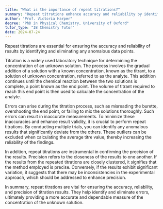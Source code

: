 ```yaml
---
title: "What is the importance of repeat titrations?"
summary: "Repeat titrations enhance accuracy and reliability by identifying and eliminating anomalous results, ensuring more dependable outcomes in experiments."
author: "Prof. Victoria Harper"
degree: "PhD in Physical Chemistry, University of Oxford"
tutor_type: "IB Chemistry Tutor"
date: 2024-07-24
---
```


Repeat titrations are essential for ensuring the accuracy and reliability of results by identifying and eliminating any anomalous data points.

Titration is a widely used laboratory technique for determining the concentration of an unknown solution. The process involves the gradual addition of a solution with a known concentration, known as the titrant, to a solution of unknown concentration, referred to as the analyte. This addition continues until the chemical reaction between the two solutions is complete, a point known as the end point. The volume of titrant required to reach this end point is then used to calculate the concentration of the analyte.

Errors can arise during the titration process, such as misreading the burette, overshooting the end point, or failing to mix the solutions thoroughly. Such errors can result in inaccurate measurements. To minimize these inaccuracies and enhance result validity, it is crucial to perform repeat titrations. By conducting multiple trials, you can identify any anomalous results that significantly deviate from the others. These outliers can be excluded when calculating the average titre value, thereby increasing the reliability of the findings.

In addition, repeat titrations are instrumental in confirming the precision of the results. Precision refers to the closeness of the results to one another. If the results from the repeated titrations are closely clustered, it signifies that the method employed is precise. Conversely, if the results exhibit significant variation, it suggests that there may be inconsistencies in the experimental approach, which should be addressed to enhance precision.

In summary, repeat titrations are vital for ensuring the accuracy, reliability, and precision of titration results. They help identify and eliminate errors, ultimately providing a more accurate and dependable measure of the concentration of the unknown solution.
    